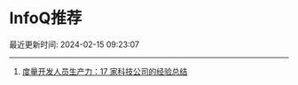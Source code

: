 # InfoQ推荐

最近更新时间: 2024-02-15 09:23:07

--- 
1. [度量开发人员生产力：17 家科技公司的经验总结](https://www.infoq.cn/article/jKNpX8GDUCGGXA5evkP2) 
